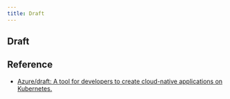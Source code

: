 ```yaml
---
title: Draft
---
```


## Draft


## Reference
* [Azure/draft: A tool for developers to create cloud-native applications on Kubernetes.](https://github.com/Azure/draft)
